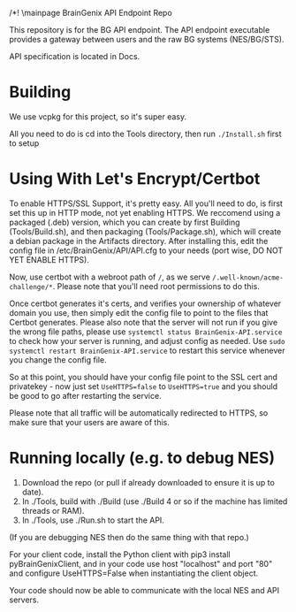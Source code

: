 /*!
\mainpage BrainGenix API Endpoint Repo

This repository is for the BG API endpoint. The API endpoint executable provides a gateway between users and the raw BG systems (NES/BG/STS).

API specification is located in Docs.


# Building
We use vcpkg for this project, so it's super easy.

All you need to do is cd into the Tools directory, then run `./Install.sh` first to setup 


# Using With Let's Encrypt/Certbot
To enable HTTPS/SSL Support, it's pretty easy. All you'll need to do, is first set this up in HTTP mode, not yet enabling HTTPS. We reccomend using a packaged (.deb) version, which you can create by first Building (Tools/Build.sh), and then packaging (Tools/Package.sh), which will create a debian package in the Artifacts directory. After installing this, edit the config file in /etc/BrainGenix/API/API.cfg to your needs (port wise, DO NOT YET ENABLE HTTPS).

Now, use certbot with a webroot path of `/`, as we serve `/.well-known/acme-challenge/*`. Please note that you'll need root permissions to do this.

Once certbot generates it's certs, and verifies your ownership of whatever domain you use, then simply edit the config file to point to the files that Certbot generates. Please also note that the server will not run if you give the wrong file paths, please use `systemctl status BrainGenix-API.service` to check how your server is running, and adjust config as needed. Use `sudo systemctl restart BrainGenix-API.service` to restart this service whenever you change the config file.

So at this point, you should have your config file point to the SSL cert and privatekey - now just set `UseHTTPS=false` to `UseHTTPS=true` and you should be good to go after restarting the service.

Please note that all traffic will be automatically redirected to HTTPS, so make sure that your users are aware of this.

# Running locally (e.g. to debug NES)

1. Download the repo (or pull if already downloaded to ensure it is up to date).
2. In ./Tools, build with ./Build (use ./Build 4 or so if the machine has limited threads or RAM).
3. In ./Tools, use ./Run.sh to start the API.

(If you are debugging NES then do the same thing with that repo.)

For your client code, install the Python client with pip3 install pyBrainGenixClient,
and in your code use host "localhost" and port "80" and configure UseHTTPS=False when
instantiating the client object.

Your code should now be able to communicate with the local NES and API servers.
